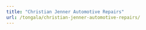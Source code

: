 ```yaml
---
title: "Christian Jenner Automotive Repairs"
url: /tongala/christian-jenner-automotive-repairs/
---
```

